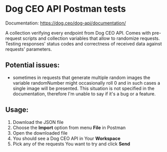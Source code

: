 ﻿# Dog CEO API Postman tests

Documentation: https://dog.ceo/dog-api/documentation/

A collection verifying every endpoint from Dog CEO API. Comes with pre-request scripts and collection variables that allow to randomize requests. Testing responses' status codes and correctness of received data against requests' parameters.

## Potential issues:

* sometimes in requests that generate multiple random images the variable randomNumber might occasionally roll 0 and in such cases a single image will be presented. This situation is not specified in the documentation, therefore I'm unable to say if it's a bug or a feature.

## Usage:

1. Download the JSON file
2. Choose the **Import** option from menu **File** in Postman
3. Open the downloaded file
4. You should see a Dog CEO API in Your **Workspace**
5. Pick any of the requests You want to try and click **Send**
